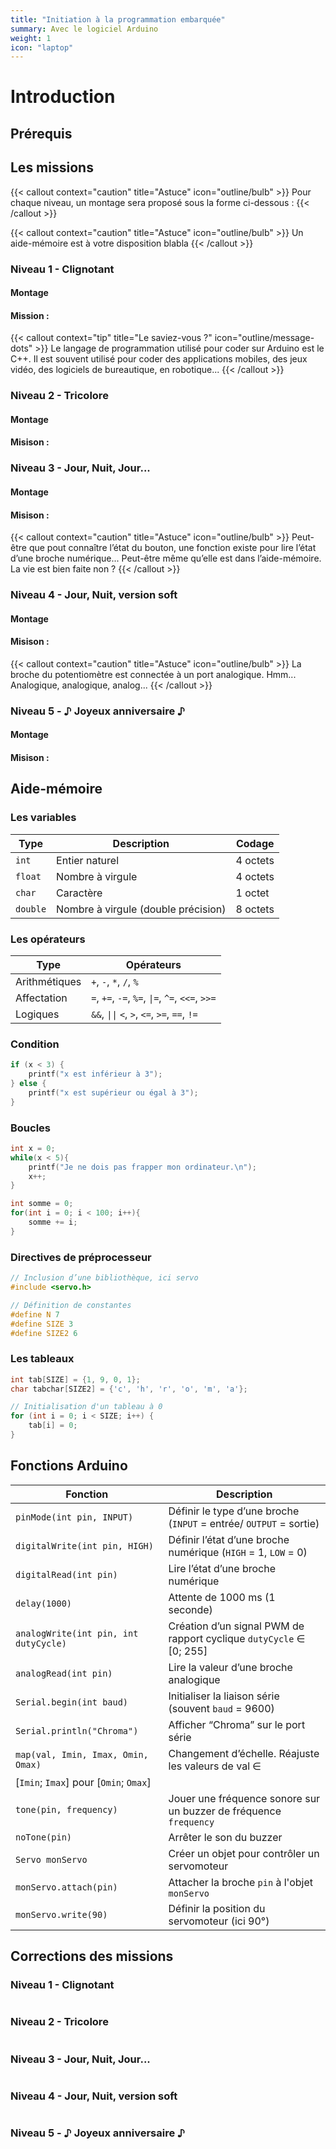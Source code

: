```yaml
---
title: "Initiation à la programmation embarquée"
summary: Avec le logiciel Arduino
weight: 1
icon: "laptop"
---
```


# Introduction


## Prérequis





## Les missions

{{< callout context="caution" title="Astuce" icon="outline/bulb" >}}
Pour chaque niveau, un montage sera proposé sous la forme ci-dessous :
{{< /callout >}}


{{< callout context="caution" title="Astuce" icon="outline/bulb" >}}
Un aide-mémoire est à votre disposition blabla
{{< /callout >}}


### Niveau 1 - Clignotant

#### Montage


#### Mission :

{{< callout context="tip" title="Le saviez-vous ?" icon="outline/message-dots" >}}
Le langage de programmation
utilisé pour coder sur Arduino est le C++. Il est souvent utilisé pour coder des applications mobiles, des jeux vidéo, des logiciels de bureautique, en robotique...
{{< /callout >}}

### Niveau 2 - Tricolore

#### Montage


#### Misison :

### Niveau 3 - Jour, Nuit, Jour...

#### Montage


#### Misison :

{{< callout context="caution" title="Astuce" icon="outline/bulb" >}}
Peut-être que pout connaître l’état du bouton, une fonction existe pour lire l’état d’une broche numérique... Peut-être même qu’elle est dans l’aide-mémoire. La vie est bien faite non ?
{{< /callout >}}


### Niveau 4 - Jour, Nuit, version soft

#### Montage


#### Misison :


{{< callout context="caution" title="Astuce" icon="outline/bulb" >}}
La broche du potentiomètre est connectée à un port analogique. Hmm... Analogique, analogique, analog...
{{< /callout >}}


### Niveau 5 - ♪ Joyeux anniversaire ♪

#### Montage


#### Misison :

## Aide-mémoire

### Les variables
| Type     | Description                          | Codage     |
|----------|--------------------------------------|------------|
| `int`    | Entier naturel                       | 4 octets   |
| `float`  | Nombre à virgule                     | 4 octets   |
| `char`   | Caractère                            | 1 octet    |
| `double` | Nombre à virgule (double précision)  | 8 octets   |

### Les opérateurs
| Type          | Opérateurs                                       |
|---------------|--------------------------------------------------|
| Arithmétiques | `+`, `-`, `*`, `/`, `%`                          |
| Affectation   | `=`, `+=`, `-=`, `%=`, `\|=`, `^=`, `<<=`, `>>=` |
| Logiques      | `&&`, `\|\|` `<`, `>`, `<=`, `>=`, `==`, `!=`    |


### Condition

```cpp
if (x < 3) {
    printf("x est inférieur à 3");
} else {
    printf("x est supérieur ou égal à 3");
}

```

### Boucles

```cpp
int x = 0;
while(x < 5){
    printf("Je ne dois pas frapper mon ordinateur.\n");
    x++;
}

int somme = 0;
for(int i = 0; i < 100; i++){
    somme += i;
}

```


### Directives de préprocesseur

```cpp
// Inclusion d’une bibliothèque, ici servo
#include <servo.h>

// Définition de constantes
#define N 7
#define SIZE 3
#define SIZE2 6
```

### Les tableaux

```cpp
int tab[SIZE] = {1, 9, 0, 1};
char tabchar[SIZE2] = {'c', 'h', 'r', 'o', 'm', 'a'};

// Initialisation d'un tableau à 0
for (int i = 0; i < SIZE; i++) {
    tab[i] = 0;
}
```

## Fonctions Arduino

| Fonction                              | Description                                           |
|---------------------------------------|-------------------------------------------------------|
| `pinMode(int pin, INPUT)`              | Définir le type d’une broche (`INPUT` = entrée/ `OUTPUT` = sortie)         |
| `digitalWrite(int pin, HIGH)`          | Définir l’état d’une broche numérique (`HIGH` = 1, `LOW` = 0)              |
| `digitalRead(int pin)`                 | Lire l’état d’une broche numérique                   |
| `delay(1000)`                          | Attente de 1000 ms (1 seconde)                       |
| `analogWrite(int pin, int dutyCycle)`  | Création d’un signal PWM de rapport cyclique `dutyCycle` ∈ [0; 255]       |
| `analogRead(int pin)`                  | Lire la valeur d’une broche analogique               |
| `Serial.begin(int baud)`               | Initialiser la liaison série (souvent `baud` = 9600)          |
| `Serial.println("Chroma")`              | Afficher “Chroma” sur le port série                    |
| `map(val, Imin, Imax, Omin, Omax)`     | Changement d’échelle. Réajuste les valeurs de val ∈
 [`Imin`; `Imax`] pour [`Omin`; `Omax`]                       |
| `tone(pin, frequency)`                 | Jouer une fréquence sonore sur un buzzer de fréquence `frequency`            |
| `noTone(pin)`                          | Arrêter le son du buzzer                             |
| `Servo monServo`                       | Créer un objet pour contrôler un servomoteur         |
| `monServo.attach(pin)`                 | Attacher la broche `pin` à l'objet `monServo`        |
| `monServo.write(90)`                   | Définir la position du servomoteur (ici 90°)         |



## Corrections des missions

### Niveau 1 - Clignotant

```cpp

```

### Niveau 2 - Tricolore

```cpp

```

### Niveau 3 - Jour, Nuit, Jour...

```cpp

```

### Niveau 4 - Jour, Nuit, version soft

```cpp

```

### Niveau 5 - ♪ Joyeux anniversaire ♪

```cpp

```
